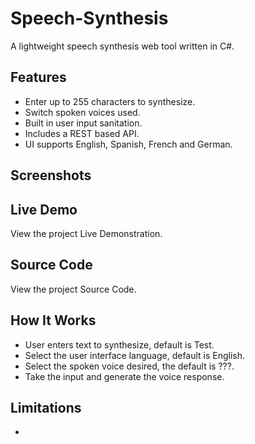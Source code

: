 # Speech-Synthesis
A lightweight speech synthesis web tool written in C#. 

## Features

- Enter up to 255 characters to synthesize.
- Switch spoken voices used.
- Built in user input sanitation.
- Includes a REST based API.
- UI supports English, Spanish, French and German.

## Screenshots



## Live Demo

View the project Live Demonstration.

## Source Code

View the project Source Code.

## How It Works

- User enters text to synthesize, default is Test.
- Select the user interface language, default is English.
- Select the spoken voice desired, the default is ???.
- Take the input and generate the voice response.

## Limitations

- 